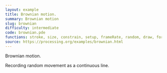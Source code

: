 ```yaml
---
layout: example
title: Brownian motion.
summary: Brownian motion
slug: brownian
difficulty: intermediate
code: brownian.pde
functions: stroke, size, constrain, setup, frameRate, random, draw, for, float, line, background
source: https://processing.org/examples/brownian.html
---
```


Brownian motion. 

 Recording random movement as a continuous line.

